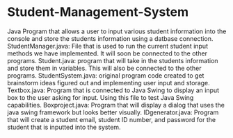 # Student-Management-System
Java Program that allows a user to input various student information into the console and store the students information using a datbase connection. 
StudentManager.java: File that is used to run the current student input methods we have implemented. It will soon be connected to the other programs.
Student.java: program that will take in the students information and store them in variables. This will also be connected to the other programs.
StudentSystem.java: original program code created to get brainstorm ideas figured out and implementing user input and storage.
Textbox.java: Program that is connected to Java Swing to display an input box to the user asking for input. Using this file to test Java Swing capabilities.
Boxproject.java: Program that will display a dialog that uses the java swing framework but looks better visually.
IDgenerator.java: Program that will create a student email, student ID number, and password for the student that is inputted into the system. 
